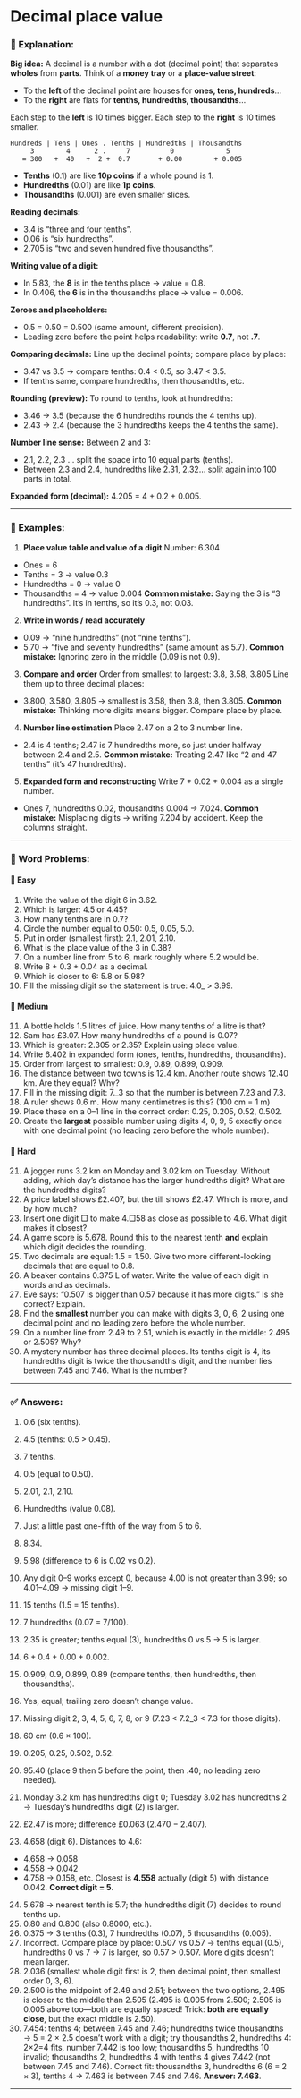 # Decimal place value

### 📘 Explanation:

**Big idea:** A decimal is a number with a dot (decimal point) that separates **wholes** from **parts**.
Think of a **money tray** or a **place-value street**:

* To the **left** of the decimal point are houses for **ones, tens, hundreds**…
* To the **right** are flats for **tenths, hundredths, thousandths**…

Each step to the **left** is 10 times bigger. Each step to the **right** is 10 times smaller.

```
Hundreds | Tens | Ones . Tenths | Hundredths | Thousandths
     3        4      2 .     7          0             5
   = 300   +  40   +  2 +  0.7       + 0.00        + 0.005
```

* **Tenths** (0.1) are like **10p coins** if a whole pound is 1.
* **Hundredths** (0.01) are like **1p coins**.
* **Thousandths** (0.001) are even smaller slices.

**Reading decimals:**

* 3.4 is “three and four tenths”.
* 0.06 is “six hundredths”.
* 2.705 is “two and seven hundred five thousandths”.

**Writing value of a digit:**

* In 5.83, the **8** is in the tenths place → value = 0.8.
* In 0.406, the **6** is in the thousandths place → value = 0.006.

**Zeroes and placeholders:**

* 0.5 = 0.50 = 0.500 (same amount, different precision).
* Leading zero before the point helps readability: write **0.7**, not **.7**.

**Comparing decimals:**
Line up the decimal points; compare place by place:

* 3.47 vs 3.5 → compare tenths: 0.4 < 0.5, so 3.47 < 3.5.
* If tenths same, compare hundredths, then thousandths, etc.

**Rounding (preview):**
To round to tenths, look at hundredths:

* 3.46 → 3.5 (because the 6 hundredths rounds the 4 tenths up).
* 2.43 → 2.4 (because the 3 hundredths keeps the 4 tenths the same).

**Number line sense:**
Between 2 and 3:

* 2.1, 2.2, 2.3 … split the space into 10 equal parts (tenths).
* Between 2.3 and 2.4, hundredths like 2.31, 2.32… split again into 100 parts in total.

**Expanded form (decimal):**
4.205 = 4 + 0.2 + 0.005.

---

### 🧮 Examples:

1. **Place value table and value of a digit**
   Number: 6.304

* Ones = 6
* Tenths = 3 → value 0.3
* Hundredths = 0 → value 0
* Thousandths = 4 → value 0.004
  **Common mistake:** Saying the 3 is “3 hundredths”. It’s in tenths, so it’s 0.3, not 0.03.

2. **Write in words / read accurately**

* 0.09 → “nine hundredths” (not “nine tenths”).
* 5.70 → “five and seventy hundredths” (same amount as 5.7).
  **Common mistake:** Ignoring zero in the middle (0.09 is not 0.9).

3. **Compare and order**
   Order from smallest to largest: 3.8, 3.58, 3.805
   Line them up to three decimal places:

* 3.800, 3.580, 3.805 → smallest is 3.58, then 3.8, then 3.805.
  **Common mistake:** Thinking more digits means bigger. Compare place by place.

4. **Number line estimation**
   Place 2.47 on a 2 to 3 number line.

* 2.4 is 4 tenths; 2.47 is 7 hundredths more, so just under halfway between 2.4 and 2.5.
  **Common mistake:** Treating 2.47 like “2 and 47 tenths” (it’s 47 hundredths).

5. **Expanded form and reconstructing**
   Write 7 + 0.02 + 0.004 as a single number.

* Ones 7, hundredths 0.02, thousandths 0.004 → 7.024.
  **Common mistake:** Misplacing digits → writing 7.204 by accident. Keep the columns straight.

---

### 🧩 Word Problems:

#### 🔹 Easy

1. Write the value of the digit 6 in 3.62.
2. Which is larger: 4.5 or 4.45?
3. How many tenths are in 0.7?
4. Circle the number equal to 0.50: 0.5, 0.05, 5.0.
5. Put in order (smallest first): 2.1, 2.01, 2.10.
6. What is the place value of the 3 in 0.38?
7. On a number line from 5 to 6, mark roughly where 5.2 would be.
8. Write 8 + 0.3 + 0.04 as a decimal.
9. Which is closer to 6: 5.8 or 5.98?
10. Fill the missing digit so the statement is true: 4.0_ > 3.99.

#### 🔸 Medium

11. A bottle holds 1.5 litres of juice. How many tenths of a litre is that?
12. Sam has £3.07. How many hundredths of a pound is 0.07?
13. Which is greater: 2.305 or 2.35? Explain using place value.
14. Write 6.402 in expanded form (ones, tenths, hundredths, thousandths).
15. Order from largest to smallest: 0.9, 0.89, 0.899, 0.909.
16. The distance between two towns is 12.4 km. Another route shows 12.40 km. Are they equal? Why?
17. Fill in the missing digit: 7._3 so that the number is between 7.23 and 7.3.
18. A ruler shows 0.6 m. How many centimetres is this? (100 cm = 1 m)
19. Place these on a 0–1 line in the correct order: 0.25, 0.205, 0.52, 0.502.
20. Create the **largest** possible number using digits 4, 0, 9, 5 exactly once with one decimal point (no leading zero before the whole number).

#### 🔺 Hard

21. A jogger runs 3.2 km on Monday and 3.02 km on Tuesday. Without adding, which day’s distance has the larger hundredths digit? What are the hundredths digits?
22. A price label shows £2.407, but the till shows £2.47. Which is more, and by how much?
23. Insert one digit □ to make 4.□58 as close as possible to 4.6. What digit makes it closest?
24. A game score is 5.678. Round this to the nearest tenth **and** explain which digit decides the rounding.
25. Two decimals are equal: 1.5 = 1.50. Give two more different-looking decimals that are equal to 0.8.
26. A beaker contains 0.375 L of water. Write the value of each digit in words and as decimals.
27. Eve says: “0.507 is bigger than 0.57 because it has more digits.” Is she correct? Explain.
28. Find the **smallest** number you can make with digits 3, 0, 6, 2 using one decimal point and no leading zero before the whole number.
29. On a number line from 2.49 to 2.51, which is exactly in the middle: 2.495 or 2.505? Why?
30. A mystery number has three decimal places. Its tenths digit is 4, its hundredths digit is twice the thousandths digit, and the number lies between 7.45 and 7.46. What is the number?

---

### ✅ Answers:

1. 0.6 (six tenths).

2. 4.5 (tenths: 0.5 > 0.45).

3. 7 tenths.

4. 0.5 (equal to 0.50).

5. 2.01, 2.1, 2.10.

6. Hundredths (value 0.08).

7. Just a little past one-fifth of the way from 5 to 6.

8. 8.34.

9. 5.98 (difference to 6 is 0.02 vs 0.2).

10. Any digit 0–9 works except 0, because 4.00 is not greater than 3.99; so 4.01–4.09 → missing digit 1–9.

11. 15 tenths (1.5 = 15 tenths).

12. 7 hundredths (0.07 = 7/100).

13. 2.35 is greater; tenths equal (3), hundredths 0 vs 5 → 5 is larger.

14. 6 + 0.4 + 0.00 + 0.002.

15. 0.909, 0.9, 0.899, 0.89 (compare tenths, then hundredths, then thousandths).

16. Yes, equal; trailing zero doesn’t change value.

17. Missing digit 2, 3, 4, 5, 6, 7, 8, or 9 (7.23 < 7.2_3 < 7.3 for those digits).

18. 60 cm (0.6 × 100).

19. 0.205, 0.25, 0.502, 0.52.

20. 95.40 (place 9 then 5 before the point, then .40; no leading zero needed).

21. Monday 3.2 km has hundredths digit 0; Tuesday 3.02 has hundredths 2 → Tuesday’s hundredths digit (2) is larger.

22. £2.47 is more; difference £0.063 (2.470 − 2.407).

23. 4.658 (digit 6). Distances to 4.6:

* 4.658 → 0.058
* 4.558 → 0.042
* 4.758 → 0.158, etc. Closest is **4.558** actually (digit 5) with distance 0.042. **Correct digit = 5**.

24. 5.678 → nearest tenth is 5.7; the hundredths digit (7) decides to round tenths up.
25. 0.80 and 0.800 (also 0.8000, etc.).
26. 0.375 → 3 tenths (0.3), 7 hundredths (0.07), 5 thousandths (0.005).
27. Incorrect. Compare place by place: 0.507 vs 0.57 → tenths equal (0.5), hundredths 0 vs 7 → 7 is larger, so 0.57 > 0.507. More digits doesn’t mean larger.
28. 2.036 (smallest whole digit first is 2, then decimal point, then smallest order 0, 3, 6).
29. 2.500 is the midpoint of 2.49 and 2.51; between the two options, 2.495 is closer to the middle than 2.505 (2.495 is 0.005 from 2.500; 2.505 is 0.005 above too—both are equally spaced! Trick: **both are equally close**, but the exact middle is 2.50).
30. 7.454: tenths 4; between 7.45 and 7.46; hundredths twice thousandths → 5 = 2 × 2.5 doesn’t work with a digit; try thousandths 2, hundredths 4: 2×2=4 fits, number 7.442 is too low; thousandths 5, hundredths 10 invalid; thousandths 2, hundredths 4 with tenths 4 gives 7.442 (not between 7.45 and 7.46). Correct fit: thousandths 3, hundredths 6 (6 = 2 × 3), tenths 4 → 7.463 is between 7.45 and 7.46. **Answer: 7.463**.

---

